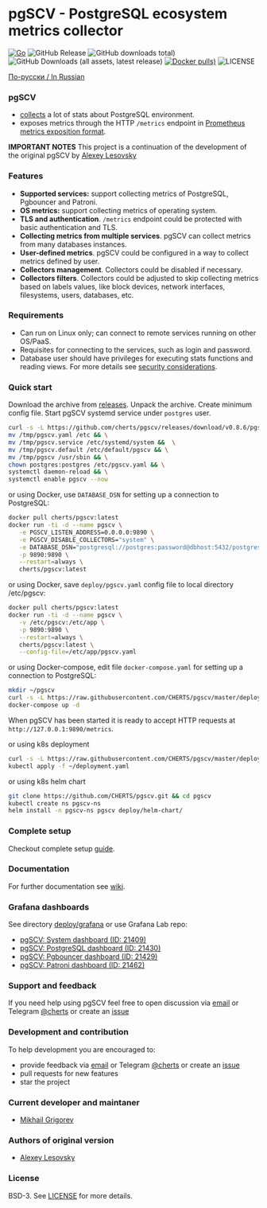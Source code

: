# pgSCV - PostgreSQL ecosystem metrics collector

[![Go](https://github.com/CHERTS/pgscv/actions/workflows/release.yml/badge.svg)](https://github.com/CHERTS/pgscv/actions)
![GitHub Release](https://img.shields.io/github/v/release/CHERTS/pgscv)
![GitHub downloads total)](https://img.shields.io/github/downloads/cherts/pgscv/total)
![GitHub Downloads (all assets, latest release)](https://img.shields.io/github/downloads/cherts/pgscv/latest/total)
[![Docker pulls)](https://img.shields.io/docker/pulls/cherts/pgscv.svg)](https://hub.docker.com/r/cherts/pgscv)
![LICENSE](https://img.shields.io/github/license/cherts/pgscv)

[По-русски / In Russian](README.ru.md)

### pgSCV
- [collects](https://github.com/cherts/pgscv/wiki/Collectors) a lot of stats about PostgreSQL environment.
- exposes metrics through the HTTP `/metrics` endpoint in [Prometheus metrics exposition format](https://prometheus.io/docs/concepts/data_model/).

**IMPORTANT NOTES**
This project is a continuation of the development of the original pgSCV by [Alexey Lesovsky](https://github.com/lesovsky)

### Features
- **Supported services:** support collecting metrics of PostgreSQL, Pgbouncer and Patroni.
- **OS metrics:** support collecting metrics of operating system.
- **TLS and authentication**. `/metrics` endpoint could be protected with basic authentication and TLS.
- **Collecting metrics from multiple services**. pgSCV can collect metrics from many databases instances.
- **User-defined metrics**. pgSCV could be configured in a way to collect metrics defined by user.
- **Collectors management**. Collectors could be disabled if necessary.
- **Collectors filters**. Collectors could be adjusted to skip collecting metrics based on labels values, like
  block devices, network interfaces, filesystems, users, databases, etc.

### Requirements
- Can run on Linux only; can connect to remote services running on other OS/PaaS.
- Requisites for connecting to the services, such as login and password.
- Database user should have privileges for executing stats functions and reading views.
  For more details see [security considerations](https://github.com/cherts/pgscv/wiki/Security-considerations).

### Quick start
Download the archive from [releases](https://github.com/cherts/pgscv/releases). Unpack the archive. Create minimum config file. Start pgSCV systemd service under `postgres` user.

```bash
curl -s -L https://github.com/cherts/pgscv/releases/download/v0.8.6/pgscv_0.8.6_linux_amd64.tar.gz -o - | tar xzf - -C /tmp && \
mv /tmp/pgscv.yaml /etc && \
mv /tmp/pgscv.service /etc/systemd/system &&  \
mv /tmp/pgscv.default /etc/default/pgscv && \
mv /tmp/pgscv /usr/sbin && \
chown postgres:postgres /etc/pgscv.yaml && \
systemctl daemon-reload && \
systemctl enable pgscv --now
```

or using Docker, use `DATABASE_DSN` for setting up a connection to PostgreSQL:
```bash
docker pull cherts/pgscv:latest
docker run -ti -d --name pgscv \
   -e PGSCV_LISTEN_ADDRESS=0.0.0.0:9890 \
   -e PGSCV_DISABLE_COLLECTORS="system" \
   -e DATABASE_DSN="postgresql://postgres:password@dbhost:5432/postgres" \
   -p 9890:9890 \
   --restart=always \
   cherts/pgscv:latest
```

or using Docker, save `deploy/pgscv.yaml` config file to local directory /etc/pgscv:
```bash
docker pull cherts/pgscv:latest
docker run -ti -d --name pgscv \
   -v /etc/pgscv:/etc/app \
   -p 9890:9890 \
   --restart=always \
   cherts/pgscv:latest \
   --config-file=/etc/app/pgscv.yaml
```

or using Docker-compose, edit file `docker-compose.yaml` for setting up a connection to PostgreSQL:
```bash
mkdir ~/pgscv
curl -s -L https://raw.githubusercontent.com/CHERTS/pgscv/master/deploy/docker-compose.yaml -o ~/pgscv/docker-compose.yaml && cd ~/pgscv
docker-compose up -d
```

When pgSCV has been started it is ready to accept HTTP requests at `http://127.0.0.1:9890/metrics`.

or using k8s deployment
```bash
curl -s -L https://raw.githubusercontent.com/CHERTS/pgscv/master/deploy/deployment.yaml -o ~/deployment.yaml
kubectl apply -f ~/deployment.yaml
```

or using k8s helm chart
```bash
git clone https://github.com/CHERTS/pgscv.git && cd pgscv
kubectl create ns pgscv-ns
helm install -n pgscv-ns pgscv deploy/helm-chart/
```

### Complete setup
Checkout complete setup [guide](https://github.com/cherts/pgscv/wiki/Setup-for-regular-users).

### Documentation
For further documentation see [wiki](https://github.com/cherts/pgscv/wiki).

### Grafana dashboards

See directory [deploy/grafana](deploy/grafana) or use Grafana Lab repo:
- [pgSCV: System dashboard (ID: 21409)](https://grafana.com/grafana/dashboards/21409-pgscv-system-new/)
- [pgSCV: PostgreSQL dashboard (ID: 21430)](https://grafana.com/grafana/dashboards/21430-pgscv-postgresql-new/)
- [pgSCV: Pgbouncer dashboard (ID: 21429)](https://grafana.com/grafana/dashboards/21429-pgscv-pgbouncer-new/)
- [pgSCV: Patroni dashboard (ID: 21462)](https://grafana.com/grafana/dashboards/21462-pgscv-patroni-new/)

### Support and feedback
If you need help using pgSCV feel free to open discussion via [email](sleuthhound@gmail.com) or Telegram [@cherts](https://t.me/cherts) or create an [issue](https://github.com/cherts/pgscv/issues)

### Development and contribution
To help development you are encouraged to:
- provide feedback via [email](mailto:sleuthhound@gmail.com) or Telegram [@cherts](https://t.me/cherts) or create an [issue](https://github.com/cherts/pgscv/issues)
- pull requests for new features
- star the project

### Current developer and maintaner
- [Mikhail Grigorev](https://github.com/cherts)

### Authors of original version
- [Alexey Lesovsky](https://github.com/lesovsky)

### License
BSD-3. See [LICENSE](./LICENSE) for more details.
